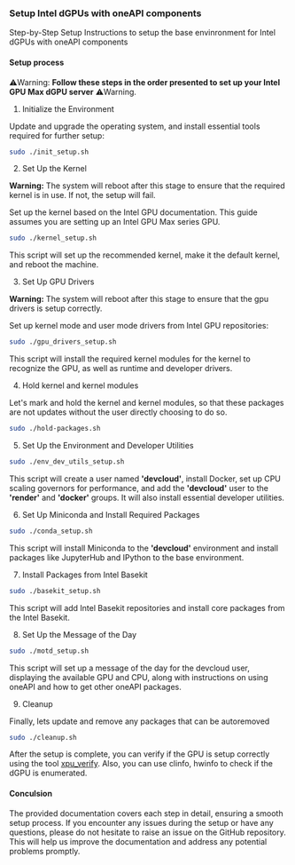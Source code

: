 ### Setup Intel dGPUs with oneAPI components

Step-by-Step Setup Instructions to setup the base envinronment for Intel dGPUs with oneAPI components

#### Setup process

⚠️Warning: **Follow these steps in the order presented to set up your Intel GPU Max dGPU server** ⚠️Warning.

1.  Initialize the Environment

Update and upgrade the operating system, and install essential tools required for further setup:

```bash
sudo ./init_setup.sh
```

2.  Set Up the Kernel

**Warning:** The system will reboot after this stage to ensure that the required kernel is in use. If not, the setup will fail.

Set up the kernel based on the Intel GPU documentation. This guide assumes you are setting up an Intel GPU Max series GPU.

```bash
sudo ./kernel_setup.sh
```

This script will set up the recommended kernel, make it the default kernel, and reboot the machine.

3.  Set Up GPU Drivers

**Warning:** The system will reboot after this stage to ensure that the gpu drivers is setup correctly.

Set up kernel mode and user mode drivers from Intel GPU repositories:

```bash
sudo ./gpu_drivers_setup.sh
```

This script will install the required kernel modules for the kernel to recognize the GPU, as well as runtime and developer drivers.


4. Hold kernel and kernel modules

Let's mark and hold the kernel and kernel modules, so that these packages are not updates without the user directly choosing to do so.

```bash
sudo ./hold-packages.sh
```

5.  Set Up the Environment and Developer Utilities

```bash
sudo ./env_dev_utils_setup.sh
```

This script will create a user named **'devcloud'**, install Docker, set up CPU scaling governors for performance, and add the **'devcloud'** user to the **'render'** and **'docker'** groups. It will also install essential developer utilities.

6.  Set Up Miniconda and Install Required Packages

```bash
sudo ./conda_setup.sh
```

This script will install Miniconda to the **'devcloud'** environment and install packages like JupyterHub and IPython to the base environment.

7.  Install Packages from Intel Basekit

```bash
sudo ./basekit_setup.sh
```

This script will add Intel Basekit repositories and install core packages from the Intel Basekit.

8.  Set Up the Message of the Day

```bash
sudo ./motd_setup.sh
```

This script will set up a message of the day for the devcloud user, displaying the available GPU and CPU, along with instructions on using oneAPI and how to get other oneAPI packages.

9. Cleanup

Finally, lets update and remove any packages that can be autoremoved

```bash
sudo ./cleanup.sh
```

After the setup is complete, you can verify if the GPU is setup correctly using the tool [xpu_verify](https://github.com/rahulunair/xpu_verify). Also, you can use clinfo, hwinfo to check if the dGPU is enumerated.

#### Conculsion

The provided documentation covers each step in detail, ensuring a smooth setup process. If you encounter any issues during the setup or have any questions, please do not hesitate to raise an issue on the GitHub repository. This will help us improve the documentation and address any potential problems promptly.

